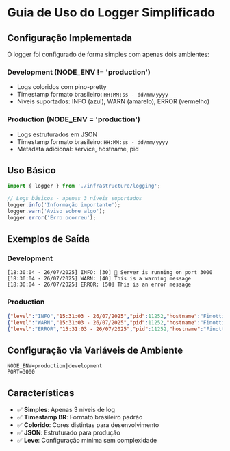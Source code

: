 # Guia de Uso do Logger Simplificado

## Configuração Implementada

O logger foi configurado de forma simples com apenas dois ambientes:

### **Development (NODE_ENV != 'production')**

- Logs coloridos com pino-pretty
- Timestamp formato brasileiro: `HH:MM:ss - dd/mm/yyyy`
- Níveis suportados: INFO (azul), WARN (amarelo), ERROR (vermelho)

### **Production (NODE_ENV = 'production')**

- Logs estruturados em JSON
- Timestamp formato brasileiro: `HH:MM:ss - dd/mm/yyyy`
- Metadata adicional: service, hostname, pid

## Uso Básico

```typescript
import { logger } from './infrastructure/logging';

// Logs básicos - apenas 3 níveis suportados
logger.info('Informação importante');
logger.warn('Aviso sobre algo');
logger.error('Erro ocorreu');
```

## Exemplos de Saída

### Development

```
[18:30:04 - 26/07/2025] INFO: [30] 🚀 Server is running on port 3000
[18:30:04 - 26/07/2025] WARN: [40] This is a warning message
[18:30:04 - 26/07/2025] ERROR: [50] This is an error message
```

### Production

```json
{"level":"INFO","15:31:03 - 26/07/2025","pid":11252,"hostname":"Finotti_Dev","msg":"🚀 Server is running on port 3000"}
{"level":"WARN","15:31:03 - 26/07/2025","pid":11252,"hostname":"Finotti_Dev","msg":"This is a warning message"}
{"level":"ERROR","15:31:03 - 26/07/2025","pid":11252,"hostname":"Finotti_Dev","msg":"This is an error message"}
```

## Configuração via Variáveis de Ambiente

```env
NODE_ENV=production|development
PORT=3000
```

## Características

- ✅ **Simples**: Apenas 3 níveis de log
- ✅ **Timestamp BR**: Formato brasileiro padrão
- ✅ **Colorido**: Cores distintas para desenvolvimento
- ✅ **JSON**: Estruturado para produção
- ✅ **Leve**: Configuração mínima sem complexidade
